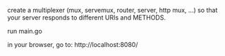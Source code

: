 create a multiplexer (mux, servemux, router, server, http mux, ...) so that your server responds to different URIs and METHODS.

run main.go

in your browser, go to:
http://localhost:8080/